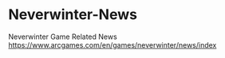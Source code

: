 # Neverwinter-News
Neverwinter Game Related News
https://www.arcgames.com/en/games/neverwinter/news/index
